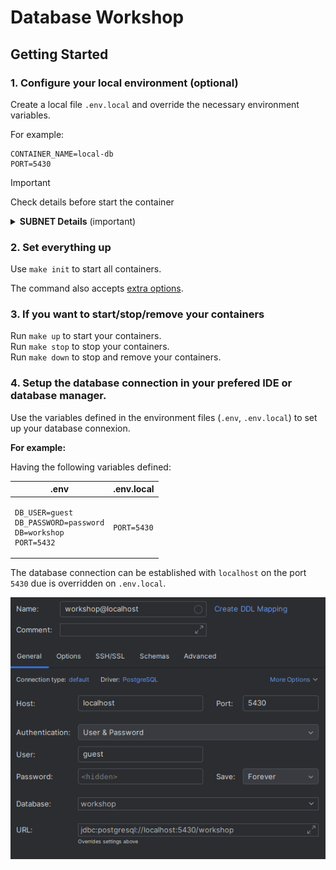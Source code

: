 # Database Workshop

## Getting Started

### 1. Configure your local environment (optional)

Create a local file `.env.local` and override the necessary environment variables.

For example:

```.env.local
CONTAINER_NAME=local-db
PORT=5430
```

> [!IMPORTANT]
> Check details before start the container

<details>
    <summary><b>SUBNET Details</b> (important)</summary>

The container use a default subnet defined at .env file. It is recommended to verify the subnet range to avoid
conflicts with other docker networks or/and VPNs

Use the following command to validate the subnet range:

    ip l r

You also can check existing docker network using

    docker network list
    docker network inspect <network>

</details>

### 2. Set everything up

Use `make init` to start all containers.

The command also accepts [extra options](https://docs.docker.com/reference/cli/docker/compose/up/#options).

### 3. If you want to start/stop/remove your containers

Run `make up` to start your containers.</br>
Run `make stop` to stop your containers.</br>
Run `make down` to stop and remove your containers.</br>

### 4. Setup the database connection in your prefered IDE or database manager.

Use the variables defined in the environment files (`.env`, `.env.local`) to set up your database connexion.

**For example:**

Having the following variables defined:

<table>
<thead>
<th>.env</th>
<th>.env.local</th>
</thead>
<tbody>
<td>

```dotenv
DB_USER=guest
DB_PASSWORD=password
DB=workshop
PORT=5432
```

</td>
<td>

```dotenv
PORT=5430
```

</td>
</tbody>
</table>

The database connection can be established with `localhost` on the port `5430` due is overridden on `.env.local`.

![](./doc/img/PHPStorm-DB-connect-example.png)